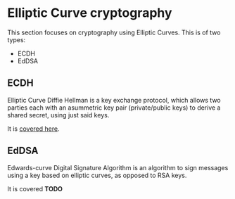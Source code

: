 # Elliptic Curve cryptography

This section focuses on cryptography using Elliptic Curves. This is of two types:

* ECDH
* EdDSA

## ECDH

Elliptic Curve Diffie Hellman is a key exchange protocol, which allows two parties each with an asummetric key pair (private/public keys) to derive a shared secret, using just said keys.

It is [covered here](./ecdh/README.md).

## EdDSA

Edwards-curve Digital Signature Algorithm is an algorithm to sign messages using a key based on elliptic curves, as opposed to RSA keys.

It is covered **TODO**
